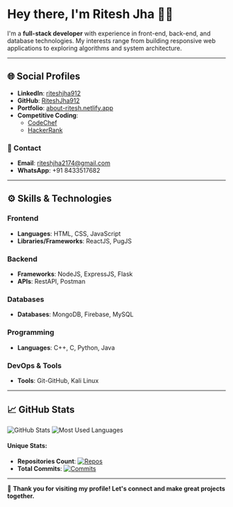 # Hey there, I'm Ritesh Jha 👨‍💻

I'm a **full-stack developer** with experience in front-end, back-end, and database technologies. My interests range from building responsive web applications to exploring algorithms and system architecture.

---

## 🌐 Social Profiles

- **LinkedIn**: [riteshjha912](https://www.linkedin.com/in/riteshjha912/)
- **GitHub**: [RiteshJha912](https://github.com/RiteshJha912)
- **Portfolio**: [about-ritesh.netlify.app](https://about-ritesh.netlify.app/)
- **Competitive Coding**: 
  - [CodeChef](https://www.codechef.com/users/ritesh_jha_9)
  - [HackerRank](https://www.hackerrank.com/profile/riteshjha2174)

### 📧 Contact
- **Email**: [riteshjha2174@gmail.com](mailto:riteshjha2174@gmail.com)
- **WhatsApp**: +91 8433517682

---

## ⚙️ Skills & Technologies

### Frontend
- **Languages**: HTML, CSS, JavaScript
- **Libraries/Frameworks**: ReactJS, PugJS

### Backend
- **Frameworks**: NodeJS, ExpressJS, Flask
- **APIs**: RestAPI, Postman

### Databases
- **Databases**: MongoDB, Firebase, MySQL

### Programming
- **Languages**: C++, C, Python, Java

### DevOps & Tools
- **Tools**: Git-GitHub, Kali Linux

---

## 📈 GitHub Stats

![GitHub Stats](https://github-readme-stats.vercel.app/api?username=RiteshJha912&show_icons=true&theme=dark)
![Most Used Languages](https://github-readme-stats.vercel.app/api/top-langs/?username=RiteshJha912&layout=compact&theme=dark)

#### **Unique Stats:**
- **Repositories Count**: [![Repos](https://img.shields.io/github/repos/RiteshJha912?color=blue)](https://github.com/RiteshJha912?tab=repositories)
- **Total Commits**: [![Commits](https://img.shields.io/github/commit-activity/y/RiteshJha912)](https://github.com/RiteshJha912)

---

🔗 **Thank you for visiting my profile! Let's connect and make great projects together.**


